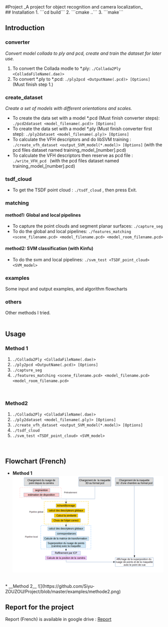 <snippet>
  <content>
#Project
_A project for object recognition and camera localization_
</br>
## Installation
1. ```cd build```
2. ```cmake ..```
3. ```make```
</br>

## Introduction
### converter
_Convert model collada to ply and pcd, create and train the dataset for later use._</br>

1. To convert the Collada modle to *.ply: ```./Collada2Ply <ColladaFileName(.dae)>```</br>
2. To convert *.ply to *.pcd: ```./ply2pcd <OutputName(.pcd)> [Options]``` (Must finish step 1.)</br>

### create_dataset
_Create a set of models with different orientations and scales._</br>

* To create the data set with a model *.pcd (Must finish converter steps): ```./pcd2dataset <model_filename(.pcd)> [Options]```</br>
* To create the data set with a model *.ply (Must finish converter first step): ```./ply2dataset <model_filename(.ply)> [Options]``` </br>
* To calculate the VFH descriptors and do libSVM training : ```./create_vfh_dataset <output_SVM_model(*.model)> [Options]``` (with the pcd files dataset named training_model_[number].pcd)</br>
* To calculate the VFH descriptors then reserve as pcd file : ```./write_VFH_pcd ``` (with the pcd files dataset named training_model_[number].pcd)</br>

### tsdf_cloud
* To get the TSDF point cloud :  ```./tsdf_cloud``` , then press Exit.     

### matching
#### method1: Global and local pipelines
* To capture the point clouds and segment planar surfaces: ```./capture_seg```</br>
* To do the global and local pipelines: ```./features_matching <scene_filename.pcd> <model_filename.pcd> <model_room_filename.pcd>```</br>

#### method2: SVM classification (with Kinfu)
* To do the svm and local pipelines: ```./svm_test <TSDF_point_cloud> <SVM_model>```</br>

### examples
Some input and output examples, and algorithm flowcharts</br>
### others
Other methods I tried.</br>
</br>
## Usage
### Method 1
1. ```./Collada2Ply <ColladaFileName(.dae)>```</br>
2. ```./ply2pcd <OutputName(.pcd)> [Options]```</br>
3. ```./capture_seg```</br>
4. ```./features_matching <scene_filename.pcd> <model_filename.pcd> <model_room_filename.pcd>```</br>
</br>

### Method2
1. ```./Collada2Ply <ColladaFileName(.dae)>```</br>
2. ```./ply2dataset <model_filename(.ply)> [Options]```</br>
3. ```./create_vfh_dataset <output_SVM_model(*.model)> [Options]```</br>
4. ```./tsdf_cloud```</br>
5. ```./svm_test <TSDF_point_cloud> <SVM_model>```</br>
</br>

## Flowchart (French)
* __Method 1__
![](https://github.com/Siyu-ZOUZOU/Project/blob/master/examples/methode1.png) 
</br>
* __Method 2__
![](https://github.com/Siyu-ZOUZOU/Project/blob/master/examples/methode2.png) 
</br>

## Report for the project
Report (French) is available in google drive :
[Report](https://drive.google.com/open?id=0B6L4aoLTHNX1bFlNR1pIUlNmbGc)  

</br>
  </content>
</snippet>
